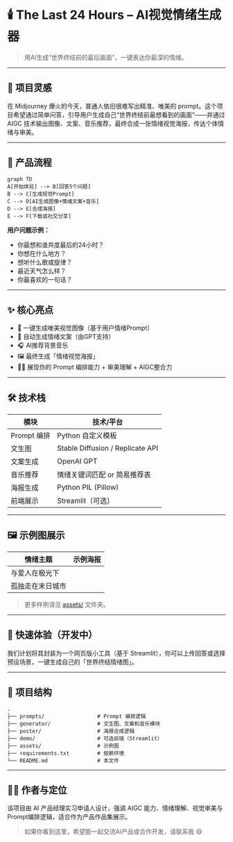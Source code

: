 # 🕯️ The Last 24 Hours – AI视觉情绪生成器

> 用AI生成“世界终结前的最后画面”，一键表达你最深的情绪。

---

## 🧠 项目灵感

在 Midjourney 爆火的今天，普通人依旧很难写出精准、唯美的 prompt。这个项目希望通过简单问答，引导用户生成自己“世界终结前最想看到的画面”——并通过 AIGC 技术输出图像、文案、音乐推荐，最终合成一张情绪视觉海报，传达个体情绪与审美。

---

## 🧩 产品流程

```mermaid
graph TD
A[开始体验] --> B[回答5个问题]
B --> C[生成视觉Prompt]
C --> D[AI生成图像+情绪文案+音乐]
D --> E[合成海报]
E --> F[下载或社交分享]

```

**用户问题示例：**

* 你最想和谁共度最后的24小时？
* 你想在什么地方？
* 想听什么歌或旋律？
* 最近天气怎么样？
* 你最喜欢的一句话？

---

## **✨ 核心亮点**

* 🎨 一键生成唯美视觉图像（基于用户情绪Prompt）
* 📝 自动生成情绪文案（由GPT支持）
* 🎧 AI推荐背景音乐
* 🖼️ 最终生成「情绪视觉海报」
* 🧑‍🎨 展现你的 Prompt 编排能力 + 审美理解 + AIGC整合力

---

## **🛠️ 技术栈**

|  **模块**    |  **技术/平台**                    |
| --------------- | ------------------------------------ |
|  Prompt 编排  |  Python 自定义模板                 |
|  文生图       |  Stable Diffusion / Replicate API  |
|  文案生成     |  OpenAI GPT                        |
|  音乐推荐     |  情绪关键词匹配 or 简易推荐表      |
|  海报生成     |  Python PIL (Pillow)               |
|  前端展示     |  Streamlit（可选）                 |

---

## **🖼️ 示例图展示**

|  **情绪主题**     |  **示例海报**  |
| -------------------- | ----------------- |
|  与爱人在极光下    |                 |
|  孤独走在末日城市  |                 |

> 更多样例请见 [assets/](./assets/) 文件夹。

---

## **🧪 快速体验（开发中）**

我们计划将其封装为一个网页版小工具（基于 Streamlit），你可以上传回答或选择预设场景，一键生成自己的「世界终结情绪图」。

---

## **📌 项目结构**

```
.
├── prompts/                 # Prompt 编排逻辑
├── generator/               # 文生图、文案和音乐模块
├── poster/                  # 海报合成逻辑
├── demo/                    # 可选前端（Streamlit）
├── assets/                  # 示例图
├── requirements.txt         # 依赖环境
└── README.md                # 本文件
```

---

## **👨‍💻 作者与定位**

该项目由 AI 产品经理实习申请人设计，强调 AIGC 能力、情绪理解、视觉审美与Prompt编排逻辑，适合作为产品作品集展示。

> 如果你看到这里，希望能一起交流AI产品或合作开发，请联系我 😄



